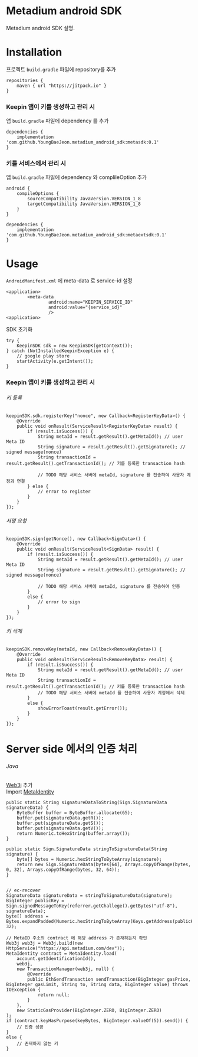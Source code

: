 # Metadium android SDK
Metadium android SDK 설명.

# Installation
프로젝트 `build.gradle` 파일에 repository를 추가
```
repositories {
    maven { url "https://jitpack.io" }
}
```

### Keepin 앱이 키를 생성하고 관리 시
앱 `build.gradle` 파일에 dependency 를 추가
```
dependencies {
    implementation 'com.github.YoungBaeJeon.metadium_android_sdk:metasdk:0.1'
}
```

### 키를 서비스에서 관리 시
앱 `build.gradle` 파일에 dependency 와 complileOption 추가
```
android {
    compileOptions {
        sourceCompatibility JavaVersion.VERSION_1_8
        targetCompatibility JavaVersion.VERSION_1_8
    }
}
```
```
dependencies {
    implementation 'com.github.YoungBaeJeon.metadium_android_sdk:metaextsdk:0.1'
}
```

# Usage
`AndroidManifest.xml` 에 meta-data 로 service-id 설정
```
<application>
        <meta-data
                android:name="KEEPIN_SERVICE_ID"
                android:value="{service_id}"
                />
<application>
```
SDK 초기화
```
try {
    KeepinSDK sdk = new KeepinSDK(getContext());
} catch (NotInstalledKeepinException e) {
    // google play store
    startActivity(e.getIntent());
}
```

### Keepin 앱이 키를 생성하고 관리 시
###### 키 등록

```
keepinSDK.sdk.registerKey("nonce", new Callback<RegisterKeyData>() {
    @Override
    public void onResult(ServiceResult<RegisterKeyData> result) {
        if (result.isSuccess()) {
            String metaId = result.getResult().getMetaId(); // user Meta ID
            String signature = result.getResult().getSignature(); // signed message(nonce)
            String transactionId = result.getResult().getTransactionId(); // 키를 등록한 transaction hash

            // TODO 해당 서비스 서버에 metaId, signature 를 전송하여 사용자 계정과 연결
        } else {
            // error to register
        }
    }
});
```
###### 서명 요청
```
keepinSDK.sign(getNonce(), new Callback<SignData>() {
    @Override
    public void onResult(ServiceResult<SignData> result) {
        if (result.isSuccess()) {
            String metaId = result.getResult().getMetaId(); // user Meta ID
            String signature = result.getResult().getSignature(); // signed message(nonce)

            // TODO 해당 서비스 서버에 metaId, signature 를 전송하여 인증
        }
        else {
            // error to sign
        }
    }
});
```
###### 키 삭제
```
keepinSDK.removeKey(metaId, new Callback<RemoveKeyData>() {
    @Override
    public void onResult(ServiceResult<RemoveKeyData> result) {
        if (result.isSuccess()) {
            String metaId = result.getResult().getMetaId(); // user Meta ID
            String transactionId = result.getResult().getTransactionId(); // 키를 등록한 transaction hash
            // TODO 해당 서비스 서버에 metaId 를 전송하여 사용자 계정에서 삭제
        }
        else {
            showErrorToast(result.getError());
        }
    }
});
```

# Server side 에서의 인증 처리
###### Java
[Web3j](https://github.com/web3j/web3j#getting-started) 추가<br>
Import [MetaIdentity](https://github.com/YoungBaeJeon/meta_android_sdk/blob/master/contract/MetaIdentity.java)
```
public static String signatureDataToString(Sign.SignatureData signatureData) {
    ByteBuffer buffer = ByteBuffer.allocate(65);
    buffer.put(signatureData.getR());
    buffer.put(signatureData.getS());
    buffer.put(signatureData.getV());
    return Numeric.toHexString(buffer.array());
}

public static Sign.SignatureData stringToSignatureData(String signature) {
    byte[] bytes = Numeric.hexStringToByteArray(signature);
    return new Sign.SignatureData(bytes[64], Arrays.copyOfRange(bytes, 0, 32), Arrays.copyOfRange(bytes, 32, 64));
}


// ec-recover
SignatureData signatureData = stringToSignatureData(signature);
BigInteger publicKey = Sign.signedMessageToKey(referrer.getChallege().getBytes("utf-8"), signatureData);
byte[] address = Bytes.expandPadded(Numeric.hexStringToByteArray(Keys.getAddress(publicKey)), 32);

// MetaID 주소의 contract 에 해당 address 가 존재하는지 확인
Web3j web3j = Web3j.build(new HttpService("https://api.metadium.com/dev"));
MetaIdentity contract = MetaIdentity.load(
    account.getIdentificationId(),
    web3j,
    new TransactionManager(web3j, null) {
        @Override
        public EthSendTransaction sendTransaction(BigInteger gasPrice, BigInteger gasLimit, String to, String data, BigInteger value) throws IOException {
            return null;
        }
    },
    new StaticGasProvider(BigInteger.ZERO, BigInteger.ZERO)
);
if (contract.keyHasPurpose(keyBytes, BigInteger.valueOf(5)).send()) {
    // 인증 성공
}
else {
    // 존재하지 않는 키
}
```
